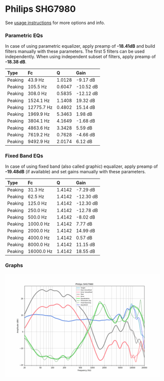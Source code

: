 # Philips SHG7980
See [usage instructions](https://github.com/jaakkopasanen/AutoEq#usage) for more options and info.

### Parametric EQs
In case of using parametric equalizer, apply preamp of **-18.41dB** and build filters manually
with these parameters. The first 5 filters can be used independently.
When using independent subset of filters, apply preamp of **-18.38 dB**.

| Type    | Fc         |      Q | Gain      |
|:--------|:-----------|:-------|:----------|
| Peaking | 43.9 Hz    | 1.0128 | -9.17 dB  |
| Peaking | 105.5 Hz   | 0.6047 | -10.52 dB |
| Peaking | 308.0 Hz   | 0.5835 | -12.12 dB |
| Peaking | 1524.1 Hz  | 1.1408 | 19.32 dB  |
| Peaking | 12775.7 Hz | 0.4802 | 15.14 dB  |
| Peaking | 1969.9 Hz  | 5.3463 | 1.98 dB   |
| Peaking | 3804.1 Hz  | 4.1649 | -1.68 dB  |
| Peaking | 4863.6 Hz  | 3.3428 | 5.59 dB   |
| Peaking | 7619.2 Hz  | 0.7628 | -4.66 dB  |
| Peaking | 9492.9 Hz  | 2.0174 | 6.12 dB   |

### Fixed Band EQs
In case of using fixed band (also called graphic) equalizer, apply preamp of **-19.48dB**
(if available) and set gains manually with these parameters.

| Type    | Fc         |      Q | Gain      |
|:--------|:-----------|:-------|:----------|
| Peaking | 31.3 Hz    | 1.4142 | -7.29 dB  |
| Peaking | 62.5 Hz    | 1.4142 | -12.30 dB |
| Peaking | 125.0 Hz   | 1.4142 | -12.30 dB |
| Peaking | 250.0 Hz   | 1.4142 | -12.78 dB |
| Peaking | 500.0 Hz   | 1.4142 | -8.02 dB  |
| Peaking | 1000.0 Hz  | 1.4142 | 7.77 dB   |
| Peaking | 2000.0 Hz  | 1.4142 | 14.99 dB  |
| Peaking | 4000.0 Hz  | 1.4142 | 0.57 dB   |
| Peaking | 8000.0 Hz  | 1.4142 | 11.15 dB  |
| Peaking | 16000.0 Hz | 1.4142 | 18.55 dB  |

### Graphs
![](./Philips%20SHG7980.png)